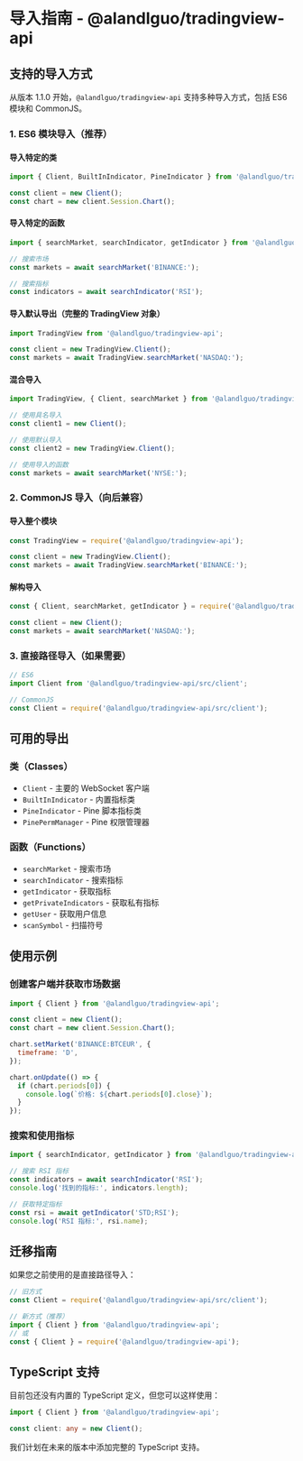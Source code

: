 # 导入指南 - @alandlguo/tradingview-api

## 支持的导入方式

从版本 1.1.0 开始，`@alandlguo/tradingview-api` 支持多种导入方式，包括 ES6 模块和 CommonJS。

### 1. ES6 模块导入（推荐）

#### 导入特定的类
```javascript
import { Client, BuiltInIndicator, PineIndicator } from '@alandlguo/tradingview-api';

const client = new Client();
const chart = new client.Session.Chart();
```

#### 导入特定的函数
```javascript
import { searchMarket, searchIndicator, getIndicator } from '@alandlguo/tradingview-api';

// 搜索市场
const markets = await searchMarket('BINANCE:');

// 搜索指标
const indicators = await searchIndicator('RSI');
```

#### 导入默认导出（完整的 TradingView 对象）
```javascript
import TradingView from '@alandlguo/tradingview-api';

const client = new TradingView.Client();
const markets = await TradingView.searchMarket('NASDAQ:');
```

#### 混合导入
```javascript
import TradingView, { Client, searchMarket } from '@alandlguo/tradingview-api';

// 使用具名导入
const client1 = new Client();

// 使用默认导入
const client2 = new TradingView.Client();

// 使用导入的函数
const markets = await searchMarket('NYSE:');
```

### 2. CommonJS 导入（向后兼容）

#### 导入整个模块
```javascript
const TradingView = require('@alandlguo/tradingview-api');

const client = new TradingView.Client();
const markets = await TradingView.searchMarket('BINANCE:');
```

#### 解构导入
```javascript
const { Client, searchMarket, getIndicator } = require('@alandlguo/tradingview-api');

const client = new Client();
const markets = await searchMarket('NASDAQ:');
```

### 3. 直接路径导入（如果需要）

```javascript
// ES6
import Client from '@alandlguo/tradingview-api/src/client';

// CommonJS
const Client = require('@alandlguo/tradingview-api/src/client');
```

## 可用的导出

### 类（Classes）
- `Client` - 主要的 WebSocket 客户端
- `BuiltInIndicator` - 内置指标类
- `PineIndicator` - Pine 脚本指标类
- `PinePermManager` - Pine 权限管理器

### 函数（Functions）
- `searchMarket` - 搜索市场
- `searchIndicator` - 搜索指标
- `getIndicator` - 获取指标
- `getPrivateIndicators` - 获取私有指标
- `getUser` - 获取用户信息
- `scanSymbol` - 扫描符号

## 使用示例

### 创建客户端并获取市场数据
```javascript
import { Client } from '@alandlguo/tradingview-api';

const client = new Client();
const chart = new client.Session.Chart();

chart.setMarket('BINANCE:BTCEUR', {
  timeframe: 'D',
});

chart.onUpdate(() => {
  if (chart.periods[0]) {
    console.log(`价格: ${chart.periods[0].close}`);
  }
});
```

### 搜索和使用指标
```javascript
import { searchIndicator, getIndicator } from '@alandlguo/tradingview-api';

// 搜索 RSI 指标
const indicators = await searchIndicator('RSI');
console.log('找到的指标:', indicators.length);

// 获取特定指标
const rsi = await getIndicator('STD;RSI');
console.log('RSI 指标:', rsi.name);
```

## 迁移指南

如果您之前使用的是直接路径导入：

```javascript
// 旧方式
const Client = require('@alandlguo/tradingview-api/src/client');

// 新方式（推荐）
import { Client } from '@alandlguo/tradingview-api';
// 或
const { Client } = require('@alandlguo/tradingview-api');
```

## TypeScript 支持

目前包还没有内置的 TypeScript 定义，但您可以这样使用：

```typescript
import { Client } from '@alandlguo/tradingview-api';

const client: any = new Client();
```

我们计划在未来的版本中添加完整的 TypeScript 支持。
